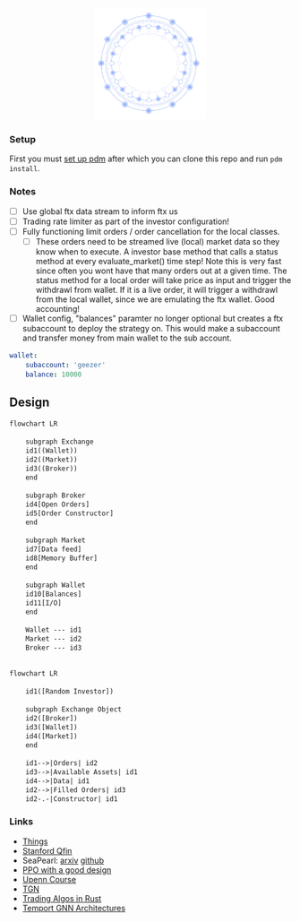 <p align="center">
  <img width="200" height="200" src="https://github.com/magi-1/lattice/blob/main/images/logo.png">
</p>


### Setup

First you must [set up pdm](https://pdm.fming.dev/) after which you can clone this repo and run `pdm install`.

### Notes

- [ ] Use global ftx data stream to inform ftx us
- [ ] Trading rate limiter as part of the investor configuration!
- [ ] Fully functioning limit orders / order cancellation for the local classes.
  - [ ] These orders need to be streamed live (local) market data so they know when to execute. A investor base method that calls a status method at every evaluate_market() time step! Note this is very fast since often you wont have that many orders out at a given time. The status method for a local order will take price as input and trigger the withdrawl from wallet. If it is a live order, it will trigger a withdrawl from the local wallet, since we are emulating the ftx wallet. Good accounting!
- [ ] Wallet config, "balances" paramter no longer optional but creates a ftx subaccount to deploy the strategy on. This would make a subaccount and transfer money from main wallet to the sub account.

```yaml
wallet:
    subaccount: 'geezer'
    balance: 10000
```

## Design

```mermaid
flowchart LR

    subgraph Exchange
    id1((Wallet))
    id2((Market))
    id3((Broker))
    end

    subgraph Broker
    id4[Open Orders]
    id5[Order Constructor]
    end
    
    subgraph Market
    id7[Data feed]
    id8[Memory Buffer]
    end

    subgraph Wallet
    id10[Balances]
    id11[I/O]
    end
    
    Wallet --- id1
    Market --- id2
    Broker --- id3
```

```mermaid

flowchart LR

    id1([Random Investor])

    subgraph Exchange Object
    id2([Broker])
    id3([Wallet])
    id4([Market])
    end

    id1-->|Orders| id2
    id3-->|Available Assets| id1
    id4-->|Data| id1
    id2-->|Filled Orders| id3
    id2-.-|Constructor| id1
````

### Links

- [Things](https://stanford.edu/~ashlearn/)
- [Stanford Qfin](https://stanford.edu/~ashlearn/RLForFinanceBook/chapter9.pdf)
- SeaPearl: [arxiv](https://arxiv.org/pdf/2102.09193v1.pdf) [github](https://github.com/corail-research/SeaPearl.jl)
- [PPO with a good design](https://github.com/google/flax/tree/main/examples/ppo/)
- [Upenn Course](https://gnn.seas.upenn.edu/wp-content/uploads/2020/11/lecture_11_handout.pdf)
- [TGN](https://arxiv.org/pdf/2006.10637.pdf)
- [Trading Algos in Rust](https://github.com/fabianboesiger)
- [Temport GNN Architectures](https://arxiv.org/pdf/2005.11650.pdf)
